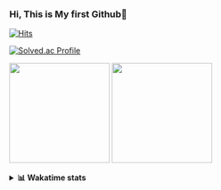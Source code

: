 ### Hi, This is My first Github👋
[![Hits](https://hits.seeyoufarm.com/api/count/incr/badge.svg?url=https%3A%2F%2Fgithub.com%2FJonghyun-Park1027&count_bg=%2379C83D&title_bg=%23555555&icon=&icon_color=%23E7E7E7&title=hits&edge_flat=false)](https://hits.seeyoufarm.com)
<br>

[![Solved.ac Profile](http://mazassumnida.wtf/api/v2/generate_badge?boj=ppjjhh1027)](https://solved.ac/ppjjhh1027/)

<p>
  <img height="180em" src="https://github-readme-stats-eight-rho-29.vercel.app/api?username=Jonghyun-Park1027&show_icons=true&include_all_commits=true&bg_color=30,e96443,904e95&title_color=fff&text_color=fff">
  <img height="180em" src="https://github-readme-stats-eight-rho-29.vercel.app/api/top-langs/?username=Jonghyun-Park1027&layout=compact&bg_color=30,e96443,904e95&title_color=fff&text_color=fff">


</p>
<details>
<summary><b>📊 Wakatime stats</b><br></summary>
<div>
<hr/>




<!--START_SECTION:waka-->
![Code Time](http://img.shields.io/badge/Code%20Time-69%20hrs%2026%20mins-blue)

![Profile Views](http://img.shields.io/badge/Profile%20Views-539-blue)

**🐱 My GitHub Data** 

> 🏆 77 Contributions in the Year 2023
 > 
> 📦 27.4 kB Used in GitHub's Storage 
 > 
> 🚫 Not Opted to Hire
 > 
> 📜 7 Public Repositories 
 > 
> 🔑 4 Private Repositories  
 > 
**I'm an Early 🐤** 

```text
🌞 Morning    9 commits      ██░░░░░░░░░░░░░░░░░░░░░░░   7.89% 
🌆 Daytime    70 commits     ███████████████░░░░░░░░░░   61.4% 
🌃 Evening    29 commits     ██████░░░░░░░░░░░░░░░░░░░   25.44% 
🌙 Night      6 commits      █░░░░░░░░░░░░░░░░░░░░░░░░   5.26%

```
📅 **I'm Most Productive on Sunday** 

```text
Monday       8 commits      █░░░░░░░░░░░░░░░░░░░░░░░░   7.02% 
Tuesday      4 commits      █░░░░░░░░░░░░░░░░░░░░░░░░   3.51% 
Wednesday    4 commits      █░░░░░░░░░░░░░░░░░░░░░░░░   3.51% 
Thursday     1 commits      ░░░░░░░░░░░░░░░░░░░░░░░░░   0.88% 
Friday       24 commits     █████░░░░░░░░░░░░░░░░░░░░   21.05% 
Saturday     30 commits     ██████░░░░░░░░░░░░░░░░░░░   26.32% 
Sunday       43 commits     █████████░░░░░░░░░░░░░░░░   37.72%

```


📊 **This Week I Spent My Time On** 

```text
⌚︎ Time Zone: Asia/Seoul

💬 Programming Languages: 
Jupyter                  13 hrs 31 mins      ███████████████████░░░░░░   78.3% 
Markdown                 2 hrs 45 mins       ████░░░░░░░░░░░░░░░░░░░░░   15.94% 
CSV/TSV                  36 mins             █░░░░░░░░░░░░░░░░░░░░░░░░   3.51% 
Python                   19 mins             ░░░░░░░░░░░░░░░░░░░░░░░░░   1.91% 
GitIgnore file           2 mins              ░░░░░░░░░░░░░░░░░░░░░░░░░   0.2%

🔥 Editors: 
PyCharm                  17 hrs 16 mins      █████████████████████████   100.0%

🐱‍💻 Projects: 
Codingtest               9 hrs 5 mins        █████████████░░░░░░░░░░░░   52.6% 
Dacon                    7 hrs 9 mins        ██████████░░░░░░░░░░░░░░░   41.45% 
English_study_Program    37 mins             █░░░░░░░░░░░░░░░░░░░░░░░░   3.66% 
포디블록                     19 mins             ░░░░░░░░░░░░░░░░░░░░░░░░░   1.85% 
Unknown Project          4 mins              ░░░░░░░░░░░░░░░░░░░░░░░░░   0.44%

💻 Operating System: 
Windows                  17 hrs 16 mins      █████████████████████████   100.0%

```

**I Mostly Code in Jupyter Notebook** 

```text
Jupyter Notebook         6 repos             ████████████████░░░░░░░░░   66.67% 
Python                   1 repo              ██░░░░░░░░░░░░░░░░░░░░░░░   11.11% 
HTML                     1 repo              ██░░░░░░░░░░░░░░░░░░░░░░░   11.11% 
R                        1 repo              ██░░░░░░░░░░░░░░░░░░░░░░░   11.11%

```



 Last Updated on 13/01/2023 18:43:29 UTC
<!--END_SECTION:waka-->
</details>




